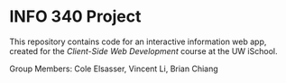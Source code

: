# INFO 340 Project

This repository contains code for an interactive information web app, created for the _Client-Side Web Development_ course at the UW iSchool.

Group Members: Cole Elsasser, Vincent Li, Brian Chiang